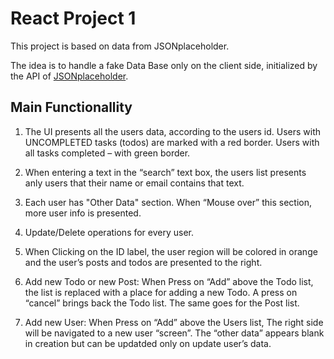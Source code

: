 # React Project 1

This project is based on data from JSONplaceholder.

The idea is to handle a fake Data Base only on the client side, initialized by the API of [JSONplaceholder](https://jsonplaceholder.typicode.com/).

## Main Functionallity
1. The UI presents all the users data, according to the users id. Users with UNCOMPLETED tasks (todos) are marked with a red border. Users with all tasks completed – with green border.

2. When entering a text in the “search” text box, the users list presents anly users that their name or
email contains that text.

3. Each user has "Other Data" section. When “Mouse over” this section, more user info is presented.

4. Update/Delete operations for every user.

5. When Clicking on the ID label, the user region will be colored in orange and the user’s posts and todos
are presented to the right.

6. Add new Todo or new Post: When Press on “Add” above the Todo list, the list is replaced with a place for adding a new Todo. A press on “cancel” brings back the Todo list. The same goes for the Post list.

7. Add new User: When Press on “Add” above the Users list, The right side will be navigated to a new user “screen”.
The “other data” appears blank in creation but can be updatded only on update user’s data.

